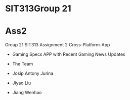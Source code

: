 # SIT313Group 21  
# Ass2
Group 21 SIT313 Assignment 2 Cross-Platform-App 

- Gaming Specs APP with Recent Gaming News Updates



- The Team
- Josip Antony Jurina
- Jiyao Liu
- Jiang Wenhao
